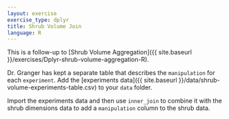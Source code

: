```yaml
---
layout: exercise
exercise_type: dplyr
title: Shrub Volume Join
language: R
---
```


This is a follow-up to [Shrub Volume Aggregation]({{ site.baseurl }}/exercises/Dplyr-shrub-volume-aggregation-R).

Dr. Granger has kept a separate table that describes the `manipulation` for each
`experiment`. Add the [experiments data]({{ site.baseurl }}/data/shrub-volume-experiments-table.csv)
to your `data` folder.

Import the experiments data and then use `inner_join` to combine it with the
shrub dimensions data to add a `manipulation` column to the shrub data.
